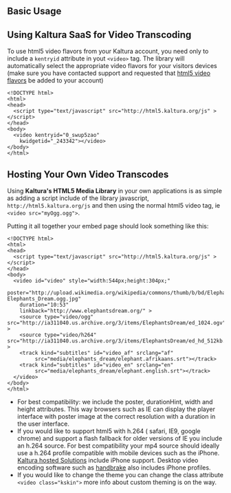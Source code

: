 ## Basic Usage

## Using Kaltura SaaS for Video Transcoding

To use html5 video flavors from your Kaltura account, you need only to include a `kentryid` attribute in yout `<video>` tag.  The library will automatically select the appropriate video flavors for your visitors devices (make sure you have contacted support and requested that [html5 video flavors](#codecs) be added to your account)

    <!DOCTYPE html>
    <html>
    <head>
      <script type="text/javascript" src="http://html5.kaltura.org/js" > </script> 
    </head>
    <body>
      <video kentryid="0_swup5zao"
        kwidgetid="_243342"></video>
    </body>
    </html>

## Hosting Your Own Video Transcodes

Using __Kaltura's HTML5 Media Library__ in your own applications is as simple as adding a script include of the library javascript, `http://html5.kaltura.org/js` and then using the normal html5 video tag, ie `<video src="myOgg.ogg">`.

Putting it all together your embed page should look something like this:

    <!DOCTYPE html>
    <html>
    <head>
      <script type="text/javascript" src="http://html5.kaltura.org/js" > </script> 
    </head>
    <body>
      <video id="video" style="width:544px;height:304px;" 
        poster="http://upload.wikimedia.org/wikipedia/commons/thumb/b/bd/Elephants_Dream.ogg/seek%3D13-Elephants_Dream.ogg.jpg"
        duration="10:53" 
        linkback="http://www.elephantsdream.org/" >
        <source type="video/ogg" src="http://ia311040.us.archive.org/3/items/ElephantsDream/ed_1024.ogv" >
        <source type="video/h264" src="http://ia311040.us.archive.org/3/items/ElephantsDream/ed_hd_512kb.mp4" >
        <track kind="subtitles" id="video_af" srclang="af" 
             src="media/elephants_dream/elephant.afrikaans.srt"></track>
        <track kind="subtitles" id="video_en" srclang="en"  
             src="media/elephants_dream/elephant.english.srt"></track> 
      </video>
    </body>
    </html>

* For best compatibility: we include the poster, durationHint, width and height attributes. This way browsers such as IE can display the player interface with poster image at the correct resolution with a duration in the user interface.
* If you would like to support html5 with h.264 ( safari, IE9, google chrome) and support a flash fallback for older versions of IE you include an h.264 source. For best compatibility your mp4 source should ideally use a h.264 profile compatible with mobile devices such as the iPhone.  <a href="http://corp.kaltura.com/">Kaltura hosted Solutions</a> include iPhone support. Desktop video encoding software such as <a href="http://handbrake.fr/">handbrake</a> also includes iPhone profiles. 
* If you would like to change the theme you can change the class attribute `<video class="kskin">` more info about custom theming is on the way. 


